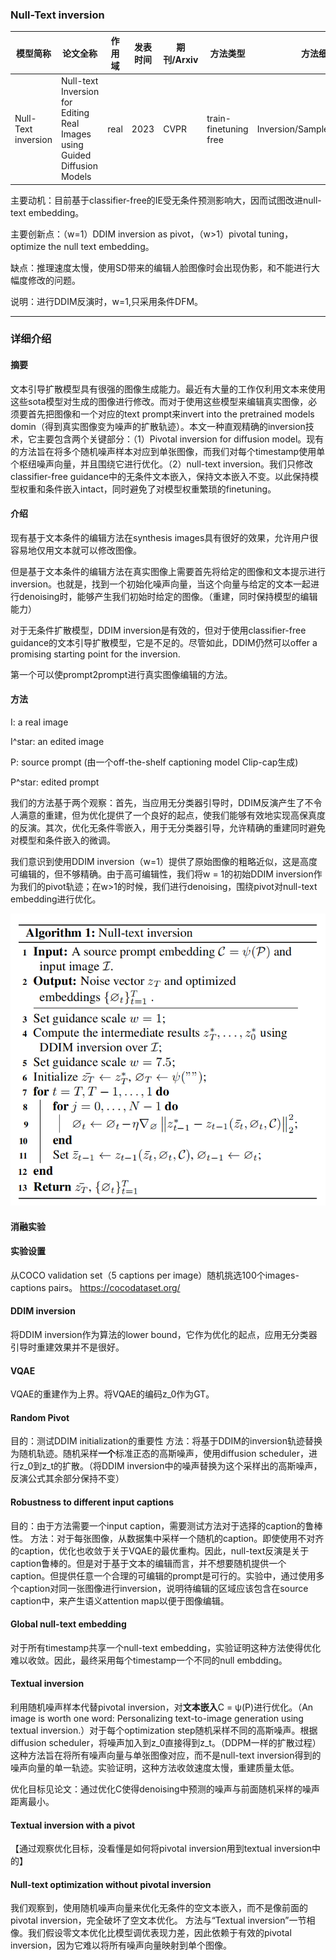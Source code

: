 ### Null-Text inversion

| 模型简称 | 论文全称 | 作用域 | 发表时间 | 期刊/Arxiv | 方法类型 | 方法细分 |
| --- | --- | --- | --- | --- | --- | --- |
| Null-Text inversion | Null-text Inversion for Editing Real Images using Guided Diffusion Models | real | 2023 | CVPR | train-finetuning free | Inversion/SampleModification |

主要动机：目前基于classifier-free的IE受无条件预测影响大，因而试图改进null-text embedding。

主要创新点：（w=1）DDIM inversion as pivot，（w>1）pivotal tuning，optimize the null text embedding。

缺点：推理速度太慢，使用SD带来的编辑人脸图像时会出现伪影，和不能进行大幅度修改的问题。

说明：进行DDIM反演时，w=1,只采用条件DFM。

---
### 详细介绍
#### 摘要
文本引导扩散模型具有很强的图像生成能力。最近有大量的工作仅利用文本来使用这些sota模型对生成的图像进行修改。而对于使用这些模型来编辑真实图像，必须要首先把图像和一个对应的text prompt来invert into the pretrained models domin（得到真实图像变为噪声的扩散轨迹）。本文一种直观精确的inversion技术，它主要包含两个关键部分：（1）Pivotal inversion for diffusion model。现有的方法旨在将多个随机噪声样本对应到单张图像，而我们对每个timestamp使用单个枢纽噪声向量，并且围绕它进行优化。（2）null-text inversion。我们只修改classifier-free guidance中的无条件文本嵌入，保持文本嵌入不变。以此保持模型权重和条件嵌入intact，同时避免了对模型权重繁琐的finetuning。
#### 介绍
现有基于文本条件的编辑方法在synthesis images具有很好的效果，允许用户很容易地仅用文本就可以修改图像。

但是基于文本条件的编辑方法在真实图像上需要首先将给定的图像和文本提示进行inversion。也就是，找到一个初始化噪声向量，当这个向量与给定的文本一起进行denoising时，能够产生我们初始时给定的图像。（重建，同时保持模型的编辑能力）

对于无条件扩散模型，DDIM inversion是有效的，但对于使用classifier-free guidance的文本引导扩散模型，它是不足的。尽管如此，DDIM仍然可以offer a promising starting point for the inversion.

第一个可以使prompt2prompt进行真实图像编辑的方法。
#### 方法
I: a real image

I^star: an edited image

P: source prompt (由一个off-the-shelf captioning model Clip-cap生成)

P^star: edited prompt

我们的方法基于两个观察：首先，当应用无分类器引导时，DDIM反演产生了不令人满意的重建，但为优化提供了一个良好的起点，使我们能够有效地实现高保真度的反演。其次，优化无条件零嵌入，用于无分类器引导，允许精确的重建同时避免对模型和条件嵌入的微调。

我们意识到使用DDIM inversion（w=1）提供了原始图像的粗略近似，这是高度可编辑的，但不够精确。由于高可编辑性，我们将w = 1的初始DDIM inversion作为我们的pivot轨迹；在w>1的时候，我们进行denoising，围绕pivot对null-text embedding进行优化。

![Image](https://github.com/ZhaoLinZheng/Image-Editing-with-DiffusionModel/blob/8f4ffc4eb3ae4e39d53ff690aa615f02c0abe266/null-text.png)

#### 消融实验
#### 实验设置
从COCO validation set（5 captions per image）随机挑选100个images-captions pairs。
https://cocodataset.org/
#### DDIM inversion
将DDIM inversion作为算法的lower bound，它作为优化的起点，应用无分类器引导时重建效果并不是很好。
#### VQAE
VQAE的重建作为上界。将VQAE的编码z_0作为GT。
#### Random Pivot
目的：测试DDIM initialization的重要性
方法：将基于DDIM的inversion轨迹替换为随机轨迹。随机采样**一个**标准正态的高斯噪声，使用diffusion scheduler，进行z_0到z_t的扩散。（将DDIM inversion中的噪声替换为这个采样出的高斯噪声，反演公式其余部分保持不变）
#### Robustness to different input captions
目的：由于方法需要一个input caption，需要测试方法对于选择的caption的鲁棒性。
方法：对于每张图像，从数据集中采样一个随机的caption。即使使用不对齐的caption，优化也收敛于关于VQAE的最优重构。因此，null-text反演是关于caption鲁棒的。但是对于基于文本的编辑而言，并不想要随机提供一个caption。但提供任意一个合理的可编辑的prompt是可行的。实验中，通过使用多个caption对同一张图像进行inversion，说明待编辑的区域应该包含在source caption中，来产生语义attention map以便于图像编辑。
#### Global null-text embedding
对于所有timestamp共享一个null-text embedding，实验证明这种方法使得优化难以收敛。因此，最终采用每个timestamp一个不同的null embdding。
#### Textual inversion
利用随机噪声样本代替pivotal inversion，对**文本嵌入**C = ψ(P)进行优化。（An image is worth one word: Personalizing text-to-image generation using textual inversion.）对于每个optimization step随机采样不同的高斯噪声。根据diffusion scheduler，将噪声加入到z_0直接得到z_t。（DDPM一样的扩散过程）这种方法旨在将所有噪声向量与单张图像对应，而不是null-text inversion得到的噪声向量的单一轨迹。实验证明，这种方法收敛速度太慢，重建质量太低。

优化目标见论文：通过优化C使得denoising中预测的噪声与前面随机采样的噪声距离最小。
#### Textual inversion with a pivot
【通过观察优化目标，没看懂是如何将pivotal inversion用到textual inversion中的】
#### Null-text optimization without pivotal inversion
我们观察到，使用随机噪声向量来优化无条件的空文本嵌入，而不是像前面的pivotal inversion，完全破坏了空文本优化。
方法与“Textual inversion”一节相像。我们假设零文本优化比模型调优表现力差，因此依赖于有效的pivotal inversion，因为它难以将所有噪声向量映射到单个图像。
